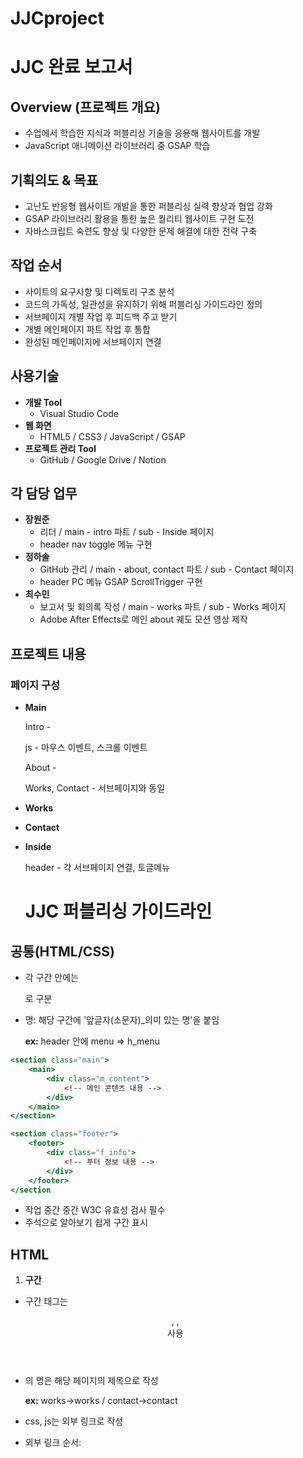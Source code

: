 # JJCproject

# JJC 완료 보고서

## Overview (프로젝트 개요)

- 수업에서 학습한 지식과 퍼블리싱 기술을 응용해 웹사이트를 개발
- JavaScript 애니메이션 라이브러리 중 GSAP 학습

## 기획의도 & 목표

- 고난도 반응형 웹사이트 개발을 통한 퍼블리싱 실력 향상과 협업 강화
- GSAP 라이브러리 활용을 통한 높은 퀄리티 웹사이트 구현 도전
- 자바스크립트 숙련도 향상 및 다양한 문제 해결에 대한 전략 구축

## 작업 순서

- 사이트의 요구사항 및 디렉토리 구조 분석
- 코드의 가독성, 일관성을 유지하기 위해 퍼블리싱 가이드라인 정의
- 서브페이지 개별 작업 후 피드백 주고 받기
- 개별 메인페이지 파트 작업 후 통합
- 완성된 메인페이지에 서브페이지 연결

## 사용기술

- **개발 Tool**
    - Visual Studio Code
- **웹 화면**
    - HTML5 / CSS3 / JavaScript / GSAP
- **프로젝트 관리 Tool**
    - GitHub / Google Drive / Notion

## 각 담당 업무

- **장원준**
    - 리더 / main - intro 파트 / sub - Inside 페이지
    - header nav toggle 메뉴 구현
- **정하솔**
    - GitHub 관리 / main - about, contact 파트 /  sub - Contact 페이지
    - header PC 메뉴 GSAP ScrollTrigger 구현
- **최수민**
    - 보고서 및 회의록 작성 / main - works 파트 / sub - Works 페이지
    - Adobe After Effects로 메인 about 궤도 모션 영상 제작

## 프로젝트 내용

### **페이지 구성**

- **Main**
    
    Intro -
    
     js - 마우스 이벤트, 스크롤 이벤트
    
    About - 
    
    Works, Contact - 서브페이지와 동일 
    
- **Works**

- **Contact**

- **Inside**
    
    header - 각 서브페이지 연결, 토글메뉴


    # JJC 퍼블리싱 가이드라인

## 공통(HTML/CSS)

- 각 구간 안에는 <div>로 구분
- <class>명: 해당 구간에 '앞글자(소문자)_의미 있는 명'을 붙임
    
    **ex:** header 안에 menu => h_menu
    

```jsx
<section class="main">
    <main>
        <div class="m_content">
            <!-- 메인 콘텐츠 내용 -->
        </div>
    </main>
</section>

<section class="footer">
    <footer>
        <div class="f_info">
            <!-- 푸터 정보 내용 -->
        </div>
    </footer>
</section
```

- 작업 중간 중간 W3C 유효성 검사 필수
- 주석으로 알아보기 쉽게 구간 표시

## **HTML**

1. **구간**
- 구간 태그는 <header>, <secticon>, <footer> 사용
- <section>의 <class>명은 해당 페이지의 제목으로 작성
    
    **ex:** works->works / contact->contact
    
- css, js는 외부 링크로 작성
- 외부 링크 순서: <title> 하단에 og → favicon → font → reset → css
- <script>의 외부 링크는 끝나는 </body> 위에 넣음
- <meta>는 <title> 상단에 작성
1. **들여쓰기**
- space bar 2칸 기본 작성

## **CSS**

1. **선택자**
- <class>명을 기본으로 작성
- 작성법: 하위 선택자 기본
    
    **ex: .**h_container .btn{} (o) / **.**h_container > .btn{} or .btn{} or a{} (x)
    

```jsx
<header>
	<div class=“h_container”>
		<a class=”btn”></a>
		<a class=”btn”></a>
	</div>
</header>
```

- 특수한 경우에 그 외 선택자를 사용
    
    **ex:** a에 스타일이 공통적으로 들어가는 경우 **→** a{} (o)
    
1. **스타일** **시트 순서**
- header → main → footer 작업
1. **font**
- font-family: ‘Pretendard’, *apple-system, BlinkMacSystemFont, "Malgun Gothic", "맑은 고딕",  "Apple SD Gothic Neo", sans-serif;*
- 모바일과 PC는 동일하게 사용
1. **미디어 쿼리**
- 모바일 기준으로 작업 후 PC 작업
- 브레이크 포인트: 모바일 ( width >= 200px ) / PC ( width>= 1200px ) 설정

## **JavaScript**

1. **식별자명**
- 카멜표기법
- 변수 선언: 지역변수 기본 작성
- 변수명: 개발자들의 관습적인 명 사용

```jsx

// 예: 관습적인 명과 한글 주석은 상단 위치

// 버튼 엘리먼트를 선택
const btn = document.querySelector('.h_btn'); 
// 입력 엘리먼트를 선택
const inp = document.querySelector('.h_inp');   

---------------------------------------------------

// 틀린 예 : 자기만의 코드명 사용

const mybtn123 = document.querySelector('.m_btn');
// 버튼 엘리먼트를 선택 
const hellobtn = document.querySelector('.m_inp');   
// 입력 엘리먼트를 선택
```

1. **이벤트 처리**
- 이벤트는 .addEventListener 를 사용
- .onclick 사용은 지양

## **JavaScript GSAP Plugins**

- GSAP 플러그인 링크는 <script> 최상단에 넣음

```jsx
//플러그인은 항상 상단에 위치시킨다.
<script src="https://cdnjs.cloudflare.com/ajax/libs/gsap/3.11.3/gsap.min.js"></script>
<script src="https://cdnjs.cloudflare.com/ajax/libs/gsap/3.11.3/ScrollTrigger.min.js"></script>

<script>
	...~~
</script>
```

- 사용 플러그인: ScrollTrigger v*3.12.2*, ScrollSmoother *v3.10.0*

### **문제 및 해결**

- **상황 1**
    
    서브페이지 설계 중 사전에 맞춘 디렉토리 구조에 맞게 경로 작성 했으나 이미지가 누락되는 상황 발생
    
    - **문제 확인 및 해결**
        
        경로가 멀어서 로딩이 오래 걸렸던 것. 
        
        ⇒ 각 서브 폴더 안에 이미지 폴더를 추가해서 경로를 줄임
        
- **상황 2**
    
    메인페이지의 파트를 나눠 각자 작업한 다음 병합 했더니 레이아웃이 무너지고, 동작들이 구현되지 않는 
    
    상황 발생
    
    - **문제 확인 및 해결**
        
        CSS에서 준 속성들에서 충돌이 일어나면서 JavaScript까지 영향
        
        ⇒ 개인 작업을 토대로 한 사람이 HTML, CSS를 다시 설계한 다음 필요한 JavaScript를 넣음
        
- **상황 3**
    
    메인 인트로 부분에 sticky 속성을 이용해서 아래 콘텐츠가 인트로 위로 겹치면서 올라오는 효과를
    
    주려 했으나 실패
    
    - **문제 확인 및 해결**
        
        sticky 대신 JavaScript 스크롤이벤트효과와 transition 값을 줘서 해결
        
- **상황 4**
    
    메인 Contact 부분에서 ‘브로슈어 신청하기’을 누르면 모달창이 열림과 동시에 페이지 최상단으로 이동하는 오류 발생
    
    - **문제 확인 및 해결**
        
        JavaScript에서 <a>태그 기본 성격을 지우지 않아서 발생
        
        ⇒ .preventDefault로 제거하여 해결 
        
- **상황 5**
    
    기존 사이트에서 가져온 svg에 GSAP MotionPath을 적용되지 않는 상황 발생
    
    - **문제 확인 및 해결**
        
        서브페이지 타이틀에 들어가는 모션은 이미지로 대체하고, 메인 about 파트는 제작한 영상으로 대체
        

---

# 7. 프로젝트 완료 리뷰

## 아쉬운 부분

- **모션패스 미구현**
    - 모션패스 구현이 어려워 Ae 비디오 및 svg로 대체

- **포지션 고정의 어려움**
    - 이미지들의 고정 값 (화면의 크기가 달라지면 위치가 변하는 이슈)

- **레이아웃의 무너짐**
    - 레이아웃이 무너진 부분을 백그라운드 컬러로 대체.(레이아웃의 문제를 제대로 해결하지 못함)

- **토글 버튼(메뉴)**
    - 코드펜 사이트를 통해 응용하는 법만 익히고, 원본과 같이 구현하지 못함.

## 잘한 부분

- **팀 소통 및 협력**
    - 서로의 의견을 공유하여 도움요청, 문제해결, 역할분담 등을 매우 적극적으로 참여.
- **도전적인 프로젝트 선택**
    - 쉽고 단순한 웹사이트 보다 난이도 높은 웹사이트로 선택해 기술의 숙련도 상승 과 디자인 이해력 향상
- **문제해결 및 성장**
    - 어려운 상황에서의 문제 해결로 JavaScript 숙련도 상승 및 플러그인 구현 경험

## 배운 점 및 주관적인 의견

- **팀 협업 강화:** 팀 프로젝트를 통해 팀원들과의 효과적인 소통과 협업 능력을 강화
- **기술적 도전과 성장:** JavaScript와 GSAP 플러그인을 활용한 웹사이트 개발은 새로운 기술에 대한 도전이었지만, 이를 통해 디자인과 기술적인 성장을 이룸
- **창의적 대안 발견:** 어려운 부분에서도 포기하지 않고 창의적인 대안을 찾아내어 높은 완성도의 웹사이트를 구현하는 경험
- **향후 프로젝트에 적용:** 앞으로의 프로젝트에서도 이러한 경험을 토대로 더 나은 결과물 창출

---

피드백

1. 반응형 기술ㅈ덕인 면 중간에 보여주는게 좋을 것 같다
2. gsap 어떤 방법으로 학습했는지 보고서에 써주기
gsap의 어느 코드, 어느 방법을 통해 각자 공부했는지 등등
서치를 통해 비슷한 예제를 찾고 코드 파악
유튜브 영상 시청
